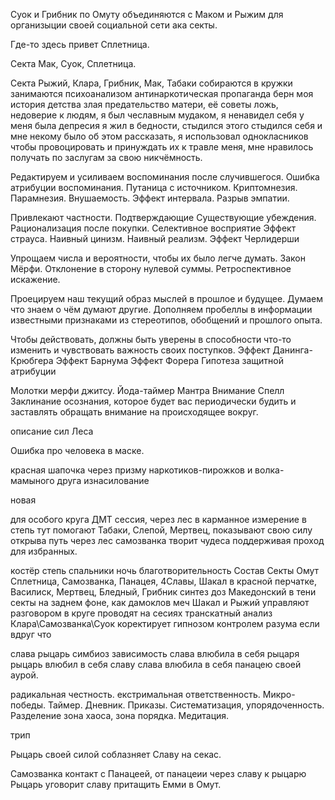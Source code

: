 
Суок и Грибник по Омуту объединяются с Маком и Рыжим для организыции своей социальной сети ака секты.

Где-то здесь привет Сплетница. 



Секта Мак, Суок, Сплетница.


Секта Рыжий, Клара, Грибник, Мак, Табаки
собираются в кружки занимаются психоанализом
антинаркотическая пропаганда берн
моя история детства злая
предательство матери, её советы ложь, недоверие к людям, я был чеславным мудаком, я ненавидел себя у меня была депресия я жил в бедности, стыдился этого стыдился себя и мне некому было об этом рассказать,
я использовал однокласников чтобы провоцировать и принуждать их к травле меня, мне нравилось получать по заслугам за свою никчёмность. 

Редактируем и усиливаем воспоминания после случившегося.
Ошибка атрибуции воспоминания.
Путаница с источником.
Криптомнезия.
Парамнезия. 
Внушаемость.
Эффект интервала.
Разрыв эмпатии.

Привлекают частности. Подтверждающие Существующие убеждения.
Рационализация после покупки.
Селективное восприятие 
Эффект страуса.
Наивный цинизм.
Наивный реализм.
Эффект Черлидерши

Упрощаем числа и вероятности, чтобы их было легче думать.
Закон Мёрфи.
Отклонение в сторону нулевой суммы.
Ретроспективное искажение.

Проецируем наш текущий образ мыслей в прошлое и будущее.
Думаем что знаем о чём думают другие.
Дополняем пробеллы в информации известными признаками из стереотипов, обобщений и прошлого опыта.

Чтобы действовать, должны быть уверены в способности что-то изменить и чувствовать важность своих поступков.
Эффект Данинга-Крюбгера
Эффект Барнума 
Эффект Форера
Гипотеза защитной атрибуции

Молотки	мерфи джитсу. 
Йода-таймер
Мантра Внимание Спелл
Заклинание осознания, которое будет вас периодически будить и заставлять обращать внимание на происходящее вокруг.	

описание сил Леса 


Ошибка про человека в маске.

красная шапочка через призму наркотиков-пирожков и волка-мамыного друга
изнасилование

новая

для особого круга ДМТ сессия, через лес в карманное измерение в степь тут помогают Табаки, Слепой, Мертвец, показывают свою силу открыва путь через лес самозванка творит чудеса поддерживая проход для избранных.

костёр степь спальники ночь
благотворительность 
Состав Секты Омут 
Сплетница, Самозванка, Панацея, 4Славы, 
Шакал в красной перчатке, 
Василиск,  Мертвец, Бледный,
Грибник синтез доз
Македонский в тени секты на заднем фоне, как дамоклов меч
Шакал и Рыжий управляют разговором в круге проводят на сесиях транскатный анализ
Клара\Самозванка\Суок коректирует гипнозом контролем разума если вдруг что


слава рыцарь 
симбиоз зависимость
слава влюбила в себя рыцаря
рыцарь влюбил в себя славу
слава влюбила в себя панацею своей аурой.

радикальная честность. екстримальная ответственность. Микро-победы. Таймер. Дневник. Приказы.
Систематизация, упорядоченность. Разделение зона хаоса, зона порядка.
Медитация.

трип

Рыцарь своей силой соблазняет Славу на секас. 

Самозванка контакт с Панацеей, от панацеии через славу к рыцарю 
Рыцарь уговорит славу притащить Емми в Омут.